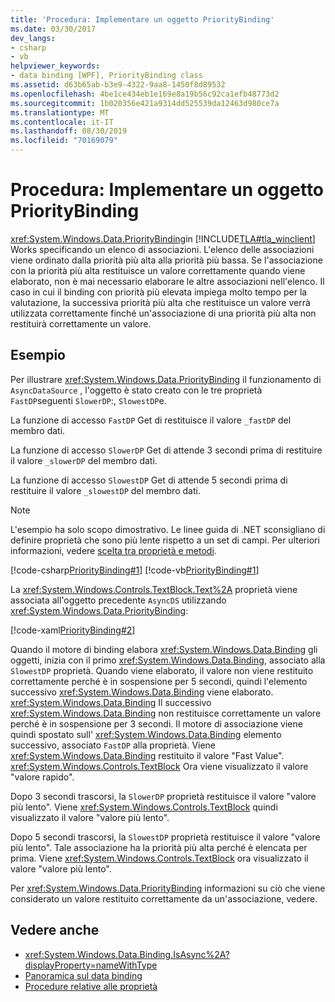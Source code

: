 ```yaml
---
title: 'Procedura: Implementare un oggetto PriorityBinding'
ms.date: 03/30/2017
dev_langs:
- csharp
- vb
helpviewer_keywords:
- data binding [WPF], PriorityBinding class
ms.assetid: d63b65ab-b3e9-4322-9aa8-1450f8d89532
ms.openlocfilehash: 4be1ce434eb1e169e8a19b56c92ca1efb48773d2
ms.sourcegitcommit: 1b020356e421a9314dd525539da12463d980ce7a
ms.translationtype: MT
ms.contentlocale: it-IT
ms.lasthandoff: 08/30/2019
ms.locfileid: "70169079"
---
```

# <a name="how-to-implement-prioritybinding"></a>Procedura: Implementare un oggetto PriorityBinding
<xref:System.Windows.Data.PriorityBinding>in [!INCLUDE[TLA#tla_winclient](../../../../includes/tlasharptla-winclient-md.md)] Works specificando un elenco di associazioni. L'elenco delle associazioni viene ordinato dalla priorità più alta alla priorità più bassa. Se l'associazione con la priorità più alta restituisce un valore correttamente quando viene elaborato, non è mai necessario elaborare le altre associazioni nell'elenco. Il caso in cui il binding con priorità più elevata impiega molto tempo per la valutazione, la successiva priorità più alta che restituisce un valore verrà utilizzata correttamente finché un'associazione di una priorità più alta non restituirà correttamente un valore.  
  
## <a name="example"></a>Esempio  
 Per illustrare <xref:System.Windows.Data.PriorityBinding> il funzionamento di `AsyncDataSource` , l'oggetto è stato creato con le tre proprietà `FastDP`seguenti `SlowerDP`:, `SlowestDP`e.  
  
 La funzione di accesso `FastDP` Get di restituisce il valore `_fastDP` del membro dati.  
  
 La funzione di accesso `SlowerDP` Get di attende 3 secondi prima di restituire il valore `_slowerDP` del membro dati.  
  
 La funzione di accesso `SlowestDP` Get di attende 5 secondi prima di restituire il valore `_slowestDP` del membro dati.  
  
> [!NOTE]
> L'esempio ha solo scopo dimostrativo. Le linee guida di .NET sconsigliano di definire proprietà che sono più lente rispetto a un set di campi. Per ulteriori informazioni, vedere [scelta tra proprietà e metodi](https://docs.microsoft.com/previous-versions/dotnet/netframework-4.0/ms229054(v=vs.100)).  
  
 [!code-csharp[PriorityBinding#1](~/samples/snippets/csharp/VS_Snippets_Wpf/PriorityBinding/CSharp/Window1.xaml.cs#1)]
 [!code-vb[PriorityBinding#1](~/samples/snippets/visualbasic/VS_Snippets_Wpf/PriorityBinding/VisualBasic/AsyncDataSource.vb#1)]  
  
 La <xref:System.Windows.Controls.TextBlock.Text%2A> proprietà viene associata all'oggetto precedente `AsyncDS` utilizzando <xref:System.Windows.Data.PriorityBinding>:  
  
 [!code-xaml[PriorityBinding#2](~/samples/snippets/csharp/VS_Snippets_Wpf/PriorityBinding/CSharp/Window1.xaml#2)]  
  
 Quando il motore di binding elabora <xref:System.Windows.Data.Binding> gli oggetti, inizia con il primo <xref:System.Windows.Data.Binding>, associato alla `SlowestDP` proprietà. Quando viene elaborato, il valore non viene restituito correttamente perché è in sospensione per 5 secondi, quindi l'elemento successivo <xref:System.Windows.Data.Binding> viene elaborato. <xref:System.Windows.Data.Binding> Il successivo <xref:System.Windows.Data.Binding> non restituisce correttamente un valore perché è in sospensione per 3 secondi. Il motore di associazione viene quindi spostato sull' <xref:System.Windows.Data.Binding> elemento successivo, associato `FastDP` alla proprietà. Viene <xref:System.Windows.Data.Binding> restituito il valore "Fast Value". <xref:System.Windows.Controls.TextBlock> Ora viene visualizzato il valore "valore rapido".  
  
 Dopo 3 secondi trascorsi, la `SlowerDP` proprietà restituisce il valore "valore più lento". Viene <xref:System.Windows.Controls.TextBlock> quindi visualizzato il valore "valore più lento".  
  
 Dopo 5 secondi trascorsi, la `SlowestDP` proprietà restituisce il valore "valore più lento". Tale associazione ha la priorità più alta perché è elencata per prima. Viene <xref:System.Windows.Controls.TextBlock> ora visualizzato il valore "valore più lento".  
  
 Per <xref:System.Windows.Data.PriorityBinding> informazioni su ciò che viene considerato un valore restituito correttamente da un'associazione, vedere.  
  
## <a name="see-also"></a>Vedere anche

- <xref:System.Windows.Data.Binding.IsAsync%2A?displayProperty=nameWithType>
- [Panoramica sul data binding](data-binding-overview.md)
- [Procedure relative alle proprietà](data-binding-how-to-topics.md)
